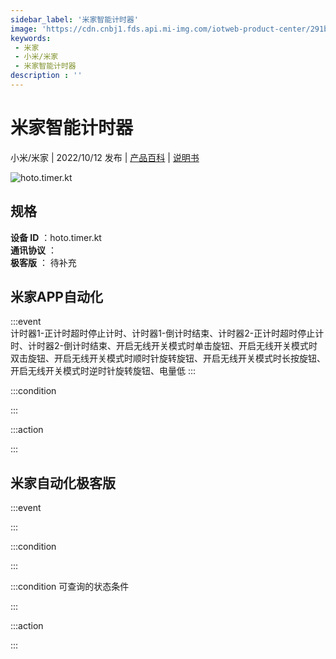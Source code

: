 ```yaml
---
sidebar_label: '米家智能计时器'
image: 'https://cdn.cnbj1.fds.api.mi-img.com/iotweb-product-center/291b42009f9fd76a51a558732bd6a2fe_1654484126166.png?GalaxyAccessKeyId=AKVGLQWBOVIRQ3XLEW&Expires=9223372036854775807&Signature=MvuWK1t0xvdSRGnIgBTl/00hAjI='
keywords: 
 - 米家
 - 小米/米家
 - 米家智能计时器
description : ''
---
```

# 米家智能计时器

小米/米家 | 2022/10/12 发布 | [产品百科](https://home.mi.com/webapp/content/baike/product/index.html?model=hoto.timer.kt/) | [说明书](https://home.mi.com/views/introduction.html?model=hoto.timer.kt&region=cn)

![hoto.timer.kt](https://cdn.cnbj1.fds.api.mi-img.com/iotweb-product-center/291b42009f9fd76a51a558732bd6a2fe_1654484126166.png?GalaxyAccessKeyId=AKVGLQWBOVIRQ3XLEW&Expires=9223372036854775807&Signature=MvuWK1t0xvdSRGnIgBTl/00hAjI=)

## 规格  
> 
**设备 ID** ：hoto.timer.kt  
**通讯协议** ：  
**极客版**  ： 待补充 


## 米家APP自动化  

:::event  
计时器1-正计时超时停止计时、计时器1-倒计时结束、计时器2-正计时超时停止计时、计时器2-倒计时结束、开启无线开关模式时单击旋钮、开启无线开关模式时双击旋钮、开启无线开关模式时顺时针旋转旋钮、开启无线开关模式时长按旋钮、开启无线开关模式时逆时针旋转旋钮、电量低
:::

:::condition  

:::

:::action   

:::

## 米家自动化极客版  

:::event  

:::

:::condition  

:::

:::condition 可查询的状态条件  

:::

:::action  

:::

        

